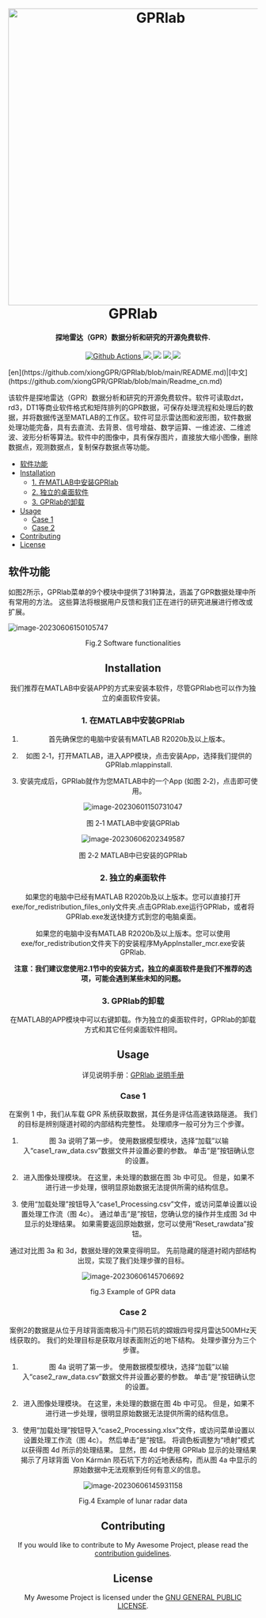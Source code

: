 <h1 align="center">
  <img src="https://raw.githubusercontent.com/erbiaoger/PicGo/main/20230404/202306061528806.jpg" alt="GPRlab" width="600">
      <br>GPRlab<br>
</h1>


<h4 align="center">探地雷达（GPR）数据分析和研究的开源免费软件.</h4>

<p align="center">
  <a href="https://github.com/xiongGPR/GPRlab/actions">
    <img src="https://img.shields.io/github/actions/workflow/status/xiongGPR/GPRlab/release.yml?branch=master&style=flat-square" alt="Github Actions">
  </a>
  <a href="https://goreportcard.com/report/github.com/xiongGPR/GPRlab">
    <img src="https://goreportcard.com/badge/github.com/xiongGPR/GPRlab?style=flat-square">
  </a>
  <img src="https://img.shields.io/github/go-mod/go-version/xiongGPR/GPRlab?style=flat-square">
  <a href="https://github.com/xiongGPR/GPRlab/releases">
    <img src="https://img.shields.io/github/release/xiongGPR/GPRlab/all.svg?style=flat-square">
  </a>
  <a href="https://github.com/xiongGPR/GPRlab/releases/tag/premium">
    <img src="https://img.shields.io/badge/release-Premium-00b4f0?style=flat-square">
  </a>
</p>
[en](https://github.com/xiongGPR/GPRlab/blob/main/README.md)|[中文](https://github.com/xiongGPR/GPRlab/blob/main/Readme_cn.md)

该软件是探地雷达（GPR）数据分析和研究的开源免费软件。软件可读取dzt，rd3，DT1等商业软件格式和矩阵排列的GPR数据，可保存处理流程和处理后的数据，并将数据传送至MATLAB的工作区。软件可显示雷达图和波形图，软件数据处理功能完备，具有去直流、去背景、信号增益、数学运算、一维滤波、二维滤波、波形分析等算法。软件中的图像中，具有保存图片，直接放大缩小图像，删除数据点，观测数据点，复制保存数据点等功能。


- [软件功能](#软件功能)
- [Installation](#installation)
  - [1. 在MATLAB中安装GPRlab](#1-在matlab中安装gprlab)
  - [2. 独立的桌面软件](#2-独立的桌面软件)
  - [3. GPRlab的卸载](#3-gprlab的卸载)
- [Usage](#usage)
  - [Case 1](#case-1)
  - [Case 2](#case-2)
- [Contributing](#contributing)
- [License](#license)


## 软件功能

如图2所示，GPRlab菜单的9个模块中提供了31种算法，涵盖了GPR数据处理中所有常用的方法。 这些算法将根据用户反馈和我们正在进行的研究进展进行修改或扩展。

![image-20230606150105747](https://raw.githubusercontent.com/erbiaoger/PicGo/main/20230404/202306062013495.jpg)

<center> Fig.2 Software functionalities

## Installation

我们推荐在MATLAB中安装APP的方式来安装本软件，尽管GPRlab也可以作为独立的桌面软件安装。

### 1. 在MATLAB中安装GPRlab

1. 首先确保您的电脑中安装有MATLAB R2020b及以上版本。

2. 如图 2‑1，打开MATLAB，进入APP模块，点击安装App，选择我们提供的GPRlab.mlappinstall.

3. 安装完成后，GPRlab就作为您MATLAB中的一个App (如图 2‑2)，点击即可使用。

![image-20230601150731047](https://raw.githubusercontent.com/erbiaoger/PicGo/main/20230404/202306062011123.bmp)

<center> 图 2‑1  MATLAB中安装GPRlab


![image-20230606202349587](https://raw.githubusercontent.com/erbiaoger/PicGo/main/20230404/202306062023722.png)

<center> 图 2‑2 MATLAB中已安装的GPRlab


### 2. 独立的桌面软件

如果您的电脑中已经有MATLAB R2020b及以上版本。您可以直接打开exe/for_redistribution_files_only文件夹.点击GPRlab.exe运行GPRlab，或者将GPRlab.exe发送快捷方式到您的电脑桌面。

如果您的电脑中没有MATLAB R2020b及以上版本。您可以使用exe/for_redistribution文件夹下的安装程序MyAppInstaller_mcr.exe安装 GPRlab.

**注意：我们建议您使用2.1节中的安装方式，独立的桌面软件是我们不推荐的选项，可能会遇到某些未知的问题。**

### 3. GPRlab的卸载

在MATLAB的APP模块中可以右键卸载。作为独立的桌面软件时，GPRlab的卸载方式和其它任何桌面软件相同。

## Usage

详见说明手册：[GPRlab 说明手册](https://github.com/xiongGPR/GPRlab/blob/main/docs/GPRlab%E7%94%A8%E6%88%B7%E6%89%8B%E5%86%8C-%E4%B8%AD%E6%96%87.pdf)

### Case 1

在案例 1 中，我们从车载 GPR 系统获取数据，其任务是评估高速铁路隧道。 我们的目标是辨别隧道衬砌的内部结构完整性。 处理顺序一般可分为三个步骤。

1) 图 3a 说明了第一步。 使用数据模型模块，选择“加载”以输入“case1_raw_data.csv”数据文件并设置必要的参数。 单击“是”按钮确认您的设置。

2) 进入图像处理模块。 在这里，未处理的数据在图 3b 中可见。 但是，如果不进行进一步处理，很明显原始数据无法提供所需的结构信息。

3) 使用“加载处理”按钮导入“case1_Processing.csv”文件，或访问菜单设置以设置处理工作流（图 4c）。 通过单击“是”按钮，您确认您的操作并生成图 3d 中显示的处理结果。 如果需要返回原始数据，您可以使用“Reset_rawdata”按钮。

通过对比图 3a 和 3d，数据处理的效果变得明显。 先前隐藏的隧道衬砌内部结构出现，实现了我们处理步骤的目标。

![image-20230606145706692](https://raw.githubusercontent.com/erbiaoger/PicGo/main/20230404/202306062015981.svg)

<center> fig.3  Example of GPR data




### Case 2

案例2的数据是从位于月球背面南极冯卡门陨石坑的嫦娥四号探月雷达500MHz天线获取的。 我们的处理目标是获取月球表面附近的地下结构。 处理步骤分为三个步骤。

1) 图 4a 说明了第一步。 使用数据模型模块，选择“加载”以输入“case2_raw_data.csv”数据文件并设置必要的参数。 单击“是”按钮确认您的设置。

2) 进入图像处理模块。 在这里，未处理的数据在图 4b 中可见。 但是，如果不进行进一步处理，很明显原始数据无法提供所需的结构信息。

3) 使用“加载处理”按钮导入“case2_Processing.xlsx”文件，或访问菜单设置以设置处理工作流（图 4c）。 然后单击“是”按钮。 将调色板调整为“喷射”模式以获得图 4d 所示的处理结果。
   显然，图 4d 中使用 GPRlab 显示的处理结果揭示了月球背面 Von Kármán 陨石坑下方的近地表结构，而从图 4a 中显示的原始数据中无法观察到任何有意义的信息。

![image-20230606145931158](https://raw.githubusercontent.com/erbiaoger/PicGo/main/20230404/202306062017136.jpg)

<center> Fig.4 Example of lunar radar data

## Contributing

If you would like to contribute to My Awesome Project, please read the [contribution guidelines](tauri://localhost/CONTRIBUTING.md).

## License

My Awesome Project is licensed under the [GNU GENERAL PUBLIC LICENSE](https://github.com/xiongGPR/GPRlab/blob/main/LICENSE).





